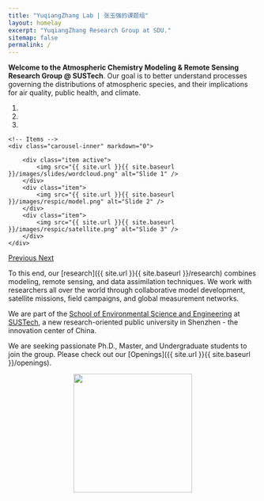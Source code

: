 ```yaml
---
title: "YuqiangZhang Lab | 张玉强的课题组"
layout: homelay
excerpt: "YuqiangZhang Research Group at SDU."
sitemap: false
permalink: /
---
```


**Welcome to the Atmospheric Chemistry Modeling & Remote Sensing Research Group @ SUSTech**. 
Our goal is to better understand processes governing the distributions of atmospheric species, and their implications for air quality, public health, and climate.

<div markdown="0" id="carousel" class="carousel slide" data-ride="carousel" data-interval="5000" data-pause="hover" >
    <!-- Menu -->
    <ol class="carousel-indicators">
        <li data-target="#carousel" data-slide-to="0" class="active"></li>
        <li data-target="#carousel" data-slide-to="1"></li>
        <li data-target="#carousel" data-slide-to="2"></li>
    </ol>

    <!-- Items -->
    <div class="carousel-inner" markdown="0">

        <div class="item active">
            <img src="{{ site.url }}{{ site.baseurl }}/images/slides/wordcloud.png" alt="Slide 1" />
        </div>
        <div class="item">
            <img src="{{ site.url }}{{ site.baseurl }}/images/respic/model.png" alt="Slide 2" />
        </div>
        <div class="item">
            <img src="{{ site.url }}{{ site.baseurl }}/images/respic/satellite.png" alt="Slide 3" />
        </div>
    </div>
  <a class="left carousel-control" href="#carousel" role="button" data-slide="prev">
    <span class="glyphicon glyphicon-chevron-left" aria-hidden="true"></span>
    <span class="sr-only">Previous</span>
  </a>
  <a class="right carousel-control" href="#carousel" role="button" data-slide="next">
    <span class="glyphicon glyphicon-chevron-right" aria-hidden="true"></span>
    <span class="sr-only">Next</span>
  </a>
</div>

To this end, our [research]({{ site.url }}{{ site.baseurl }}/research) combines modeling, remote sensing, and data assimilation techniques.
We work with researchers all over the world through collaborative model development, satellite missions, field campaigns, and global measurement networks.

We are part of the [School of Environmental Science and Engineering](https://ese.sustech.edu.cn/index.html?locale=en_US) at [SUSTech](https://www.sustech.edu.cn/en), a new research-oriented public university in Shenzhen - the innovation center of China.

We are seeking passionate Ph.D., Master, and Undergraduate students to join the group.
Please check out our [Openings]({{ site.url }}{{ site.baseurl }}/openings).

<p style="text-align:center;"><img src="{{ site.url }}{{ site.baseurl }}/images/sustech_logo.png" style="width: 240px">
